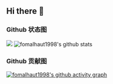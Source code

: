 ## Hi there 👋

### Github 状态图
[![](https://activity-graph.herokuapp.com/graph?username=PIGGYQvQ&theme=tokyonight)](https://github.com/ashutosh00710/github-readme-activity-graph)
![fomalhaut1998's github stats](https://github-readme-stats.vercel.app/api?username=fomalhaut1998&show_icons=true&theme=tokyonight)

### Github 贡献图
[![fomalhaut1998's github activity graph](https://github-readme-activity-graph.vercel.app/graph?username=PIGGYQvQ&theme=react)](https://github.com/ashutosh00710/github-readme-activity-graph)

